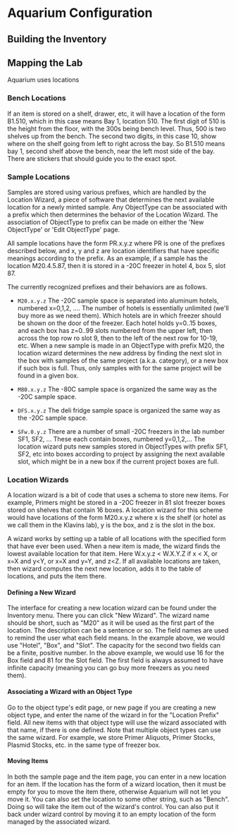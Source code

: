 
# Aquarium Configuration

## Building the Inventory

## Mapping the Lab

Aquarium uses locations

### Bench Locations

If an item is stored on a shelf, drawer, etc, it will have a location of the form B1.510, which in this case means Bay 1, location 510.
The first digit of 510 is the height from the floor, with the 300s being bench level.
Thus, 500 is two shelves up from the bench.
The second two digits, in this case 10, show where on the shelf going from left to right across the bay.
So B1.510 means bay 1, second shelf above the bench, near the left most side of the bay.
There are stickers that should guide you to the exact spot.

### Sample Locations

Samples are stored using various prefixes, which are handled by the Location Wizard, a piece of software that determines the next available location for a newly minted sample.
Any ObjectType can be associated with a prefix which then determines the behavior of the Location Wizard.
The association of ObjectType to prefix can be made on either the 'New ObjectType' or 'Edit ObjectType' page.

All sample locations have the form PR.x.y.z where PR is one of the prefixes described below, and x, y and z are location identifiers that have specific meanings according to the prefix.
As an example, if a sample has the location M20.4.5.87, then it is stored in a -20C freezer in hotel 4, box 5, slot 87.

The currently recognized prefixes and their behaviors are as follows.

- `M20.x.y.z` The -20C sample space is separated into aluminum hotels, numbered x=0,1,2, ....
  The number of hotels is essentially unlimited (we'll buy more as we need them).
  Which hotels are in which freezer should be shown on the door of the freezer.
  Each hotel holds y=0..15 boxes, and each box has z=0..99 slots numbered from the upper left, then across the top row ro slot 9, then to the left of the next row for 10-19, etc.
  When a new sample is made in an ObjectType with prefix M20, the location wizard determines the new address by finding the next slot in the box with samples of the same project (a.k.a. category), or a new box if such box is full.
  Thus, only samples with for the same project will be found in a given box.

- `M80.x.y.z` The -80C sample space is organized the same way as the -20C sample space.

- `DFS.x.y.z` The deli fridge sample space is organized the same way as the -20C sample space.

- `SFw.0.y.z` There are a number of small -20C freezers in the lab number SF1, SF2, ...
  These each contain boxes, numbered y=0,1,2,...
  The location wizard puts new samples stored in ObjectTypes with prefix SF1, SF2, etc into boxes according to project by assigning the next available slot, which might be in a new box if the current project boxes are full.

### Location Wizards

A location wizard is a bit of code that uses a schema to store new items.
For example, Primers might be stored in a -20C freezer in 81 slot freezer boxes stored on shelves that contain 16 boxes.
A location wizard for this scheme would have locations of the form M20.x.y.z where x is the shelf (or hotel as we call them in the Klavins lab), y is the box, and z is the slot in the box.

A wizard works by setting up a table of all locations with the specified form that have ever been used.
When a new item is made, the wizard finds the lowest available location for that item.
Here W.x.y.z < W.X.Y.Z if x < X, or x=X and y<Y, or x=X and y=Y, and z<Z.
If all available locations are taken, then wizard computes the next new location, adds it to the table of locations, and puts the item there.

#### Defining a New Wizard

The interface for creating a new location wizard can be found under the Inventory menu.
There you can click "New Wizard".
The wizard name should be short, such as "M20" as it will be used as the first part of the location.
The description can be a sentence or so.
The field names are used to remind the user what each field means.
In the example above, we would use "Hotel", "Box", and "Slot".
The capacity for the second two fields can be a finite, positive number.
In the above example, we would use 16 for the Box field and 81 for the Slot field.
The first field is always assumed to have infinite capacity (meaning you can go buy more freezers as you need them).

#### Associating a Wizard with an Object Type

Go to the object type's edit page, or new page if you are creating a new object type, and enter the name of the wizard in for the "Location Prefix" field.
All new items with that object type will use the wizard associated with that name, if there is one defined.
Note that multiple object types can use the same wizard.
For example, we store Primer Aliquots, Primer Stocks, Plasmid Stocks, etc. in the same type of freezer box.

#### Moving Items

In both the sample page and the item page, you can enter in a new location for an item.
If the location has the form of a wizard location, then it must be empty for you to move the item there, otherwise Aquarium will not let you move it.
You can also set the location to some other string, such as "Bench".
Doing so will take the item out of the wizard's control.
You can also put it back under wizard control by moving it to an empty location of the form managed by the associated wizard.
